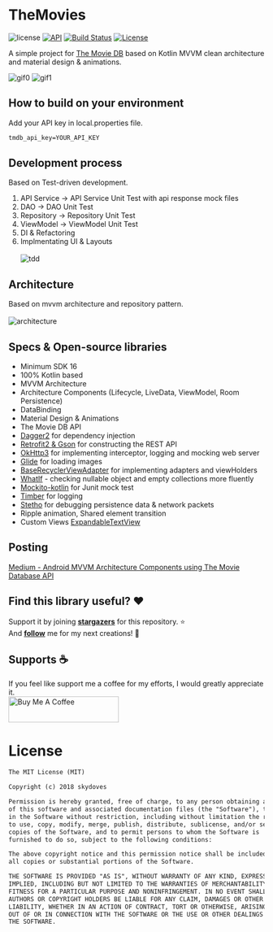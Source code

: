 # TheMovies
![license](https://img.shields.io/badge/license-MIT%20License-blue.svg) 
[![API](https://img.shields.io/badge/API-16%2B-brightgreen.svg?style=flat)](https://android-arsenal.com/api?level=16)
[![Build Status](https://travis-ci.org/skydoves/TheMovies.svg?branch=master)](https://travis-ci.org/skydoves/TheMovies) 
<a href="https://github.com/skydoves"><img alt="License" src="https://img.shields.io/static/v1?label=GitHub&message=skydoves&color=C51162"/></a><br>


A simple project for [The Movie DB](https://www.themoviedb.org) based on Kotlin MVVM clean architecture and material design & animations.<br>

![gif0](https://user-images.githubusercontent.com/24237865/44523477-f6681180-a714-11e8-8f48-2dd3ca7cc8c0.gif) 
![gif1](https://user-images.githubusercontent.com/24237865/44523478-f6681180-a714-11e8-9597-c885977fe136.gif)

## How to build on your environment
Add your API key in local.properties file.
```xml
tmdb_api_key=YOUR_API_KEY
```

## Development process
Based on Test-driven development.<br>
1. API Service -> API Service Unit Test with api response mock files
2. DAO -> DAO Unit Test
3. Repository -> Repository Unit Test
4. ViewModel -> ViewModel Unit Test
5. DI & Refactoring
6. Implmentating UI & Layouts <br><br>
![tdd](https://user-images.githubusercontent.com/24237865/44525064-b572fb80-a71a-11e8-9930-e77cde96561f.png)

## Architecture
Based on mvvm architecture and repository pattern.<br><br>
![architecture](https://user-images.githubusercontent.com/24237865/44525736-e9e7b700-a71c-11e8-8045-42c4478dd67e.png)

## Specs & Open-source libraries
- Minimum SDK 16
- 100% Kotlin based
- MVVM Architecture
- Architecture Components (Lifecycle, LiveData, ViewModel, Room Persistence)
- DataBinding
- Material Design & Animations
- The Movie DB API
- [Dagger2](https://github.com/google/dagger) for dependency injection
- [Retrofit2 & Gson](https://github.com/square/retrofit) for constructing the REST API
- [OkHttp3](https://github.com/square/okhttp) for implementing interceptor, logging and mocking web server
- [Glide](https://github.com/bumptech/glide) for loading images
- [BaseRecyclerViewAdapter](https://github.com/skydoves/BaseRecyclerViewAdapter) for implementing adapters and viewHolders
- [WhatIf](https://github.com/skydoves/whatif) - checking nullable object and empty collections more fluently
- [Mockito-kotlin](https://github.com/nhaarman/mockito-kotlin) for Junit mock test
- [Timber](https://github.com/JakeWharton/timber) for logging
- [Stetho](https://github.com/facebook/stetho) for debugging persistence data & network packets
- Ripple animation, Shared element transition
- Custom Views [ExpandableTextView](https://github.com/Manabu-GT/ExpandableTextView)

## Posting
[Medium - Android MVVM Architecture Components using The Movie Database API](https://medium.com/@skydoves/android-mvvm-architecture-components-using-the-movie-database-api-8fbab128d7)

## Find this library useful? :heart:
Support it by joining __[stargazers](https://github.com/skydoves/TheMovies/stargazers)__ for this repository. :star: <br>
And __[follow](https://github.com/skydoves)__ me for my next creations! 🤩

## Supports :coffee:
If you feel like support me a coffee for my efforts, I would greatly appreciate it. <br>
<a href="https://www.buymeacoffee.com/skydoves" target="_blank"><img src="https://skydoves.github.io/sponsor.png" alt="Buy Me A Coffee" style="height: 51px !important;width: 217px !important;" ></a>

# License
```xml
The MIT License (MIT)

Copyright (c) 2018 skydoves

Permission is hereby granted, free of charge, to any person obtaining a copy
of this software and associated documentation files (the "Software"), to deal
in the Software without restriction, including without limitation the rights
to use, copy, modify, merge, publish, distribute, sublicense, and/or sell
copies of the Software, and to permit persons to whom the Software is
furnished to do so, subject to the following conditions:

The above copyright notice and this permission notice shall be included in
all copies or substantial portions of the Software.

THE SOFTWARE IS PROVIDED "AS IS", WITHOUT WARRANTY OF ANY KIND, EXPRESS OR
IMPLIED, INCLUDING BUT NOT LIMITED TO THE WARRANTIES OF MERCHANTABILITY,
FITNESS FOR A PARTICULAR PURPOSE AND NONINFRINGEMENT. IN NO EVENT SHALL THE
AUTHORS OR COPYRIGHT HOLDERS BE LIABLE FOR ANY CLAIM, DAMAGES OR OTHER
LIABILITY, WHETHER IN AN ACTION OF CONTRACT, TORT OR OTHERWISE, ARISING FROM,
OUT OF OR IN CONNECTION WITH THE SOFTWARE OR THE USE OR OTHER DEALINGS IN
THE SOFTWARE.
```
